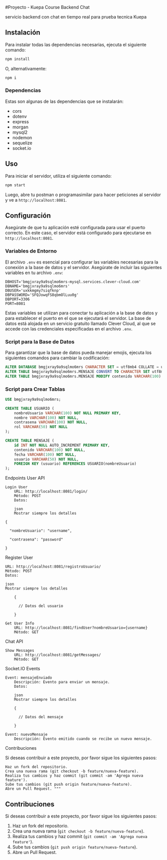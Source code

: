 #Proyecto -  Kuepa Course Backend Chat

servicio backend con chat en tiempo real para prueba tecnica Kuepa 

## Instalación

Para instalar todas las dependencias necesarias, ejecuta el siguiente comando:

```bash
npm install
```

O, alternativamente:

```bash
npm i
```

### Dependencias

Estas son algunas de las dependencias que se instalarán:

- cors
- dotenv
- express
- morgan
- mysql2
- nodemon
- sequelize
- socket.io

## Uso

Para iniciar el servidor, utiliza el siguiente comando:

```bash
npm start
```

Luego, abre tu postman o programasimilar para hacer peticiones al servidor y ve a `http://localhost:8081`.


## Configuración

Asegúrate de que tu aplicación esté configurada para usar el puerto correcto. En este caso, el servidor está configurado para ejecutarse en `http://localhost:8081`.


### Variables de Entorno

El archivo `.env` es esencial para configurar las variables necesarias para la conexión a la base de datos y el servidor. Asegúrate de incluir las siguientes variables en tu archivo `.env`:

```env
DBHOST='bmgjxray9a9sqlmo6mrs-mysql.services.clever-cloud.com'
DBNAME='bmgjxray9a9sqlmo6mrs'
DBUSER='uxkkmgmy7siqfknp'
DBPASSWORD='SFQJowqFS8qbmOlLuu0g'
DBPORT=3306
PORT=8081
```

Estas variables se utilizan para conectar tu aplicación a la base de datos y para establecer el puerto en el que se ejecutará el servidor. La base de datos está alojada en un servicio gratuito llamado Clever Cloud, al que se accede con las credenciales especificadas en el archivo `.env`.


### Script para la Base de Datos

Para garantizar que la base de datos pueda manejar emojis, ejecuta los siguientes comandos para cambiar la codificación:

```sql
ALTER DATABASE bmgjxray9a9sqlmo6mrs CHARACTER SET = utf8mb4 COLLATE = utf8mb4_unicode_ci;
ALTER TABLE bmgjxray9a9sqlmo6mrs.MENSAJE CONVERT TO CHARACTER SET utf8mb4 COLLATE utf8mb4_unicode_ci;
ALTER TABLE bmgjxray9a9sqlmo6mrs.MENSAJE MODIFY contenido VARCHAR(100) CHARACTER SET utf8mb4 COLLATE utf8mb4_unicode_ci;
```

### Script para Crear Tablas

```sql
USE bmgjxray9a9sqlmo6mrs;

CREATE TABLE USUARIO (
    nombreUsuario VARCHAR(100) NOT NULL PRIMARY KEY,
    nombre VARCHAR(100) NOT NULL,
    contrasena VARCHAR(100) NOT NULL,
    rol VARCHAR(50) NOT NULL
);

CREATE TABLE MENSAJE (
    id INT NOT NULL AUTO_INCREMENT PRIMARY KEY,
    contenido VARCHAR(100) NOT NULL,
    fecha VARCHAR(100) NOT NULL,
    usuario VARCHAR(50) NOT NULL,
    FOREIGN KEY (usuario) REFERENCES USUARIO(nombreUsuario)
);
```

Endpoints
User API

    Login User
        URL: http://localhost:8081/login/
        Método: POST
        Datos:

        json
        Mostrar siempre los detalles

    {

      "nombreUsuario": "username",

      "contrasena": "password"

    }

Register User

    URL: http://localhost:8081/registroUsuario/
    Método: POST
    Datos:

    json
    Mostrar siempre los detalles

        {

          // Datos del usuario

        }

    Get User Info
        URL: http://localhost:8081/findUser?nombreUsuario={username}
        Método: GET

Chat API

    Show Messages
        URL: http://localhost:8081/getMessages/
        Método: GET

Socket.IO Events

    Event: mensajeEnviado
        Descripción: Evento para enviar un mensaje.
        Datos:

        json
        Mostrar siempre los detalles

        {

          // Datos del mensaje

        }

    Event: nuevoMensaje
        Descripción: Evento emitido cuando se recibe un nuevo mensaje.

Contribuciones

Si deseas contribuir a este proyecto, por favor sigue los siguientes pasos:

    Haz un fork del repositorio.
    Crea una nueva rama (git checkout -b feature/nueva-feature).
    Realiza tus cambios y haz commit (git commit -am 'Agrega nueva feature').
    Sube tus cambios (git push origin feature/nueva-feature).
    Abre un Pull Request. """

## Contribuciones

Si deseas contribuir a este proyecto, por favor sigue los siguientes pasos:

1. Haz un fork del repositorio.
2. Crea una nueva rama (`git checkout -b feature/nueva-feature`).
3. Realiza tus cambios y haz commit (`git commit -am 'Agrega nueva feature'`).
4. Sube tus cambios (`git push origin feature/nueva-feature`).
5. Abre un Pull Request.

